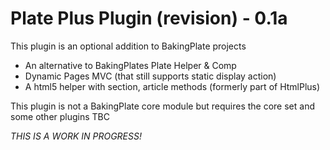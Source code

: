 # Plate Plus Plugin (revision) - 0.1a

This plugin is an optional addition to BakingPlate projects

* An alternative to BakingPlates Plate Helper & Comp
* Dynamic Pages MVC (that still supports static display action)
* A html5 helper with section, article methods (formerly  part of HtmlPlus)

This plugin is not a BakingPlate core module but requires  the core set 
and some other plugins TBC

*THIS IS A WORK IN PROGRESS!*
